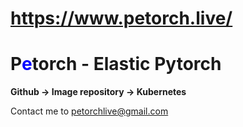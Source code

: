 # https://www.petorch.live/
# P<span style="color: blue; ">e</span>torch - Elastic Pytorch

**Github -> Image repository -> Kubernetes**

Contact me to petorchlive@gmail.com
